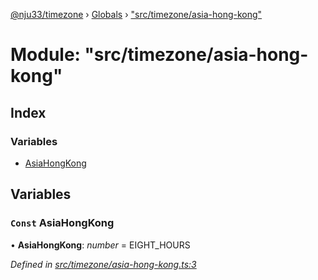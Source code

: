 [@nju33/timezone](../README.md) › [Globals](../globals.md) › ["src/timezone/asia-hong-kong"](_src_timezone_asia_hong_kong_.md)

# Module: "src/timezone/asia-hong-kong"

## Index

### Variables

* [AsiaHongKong](_src_timezone_asia_hong_kong_.md#const-asiahongkong)

## Variables

### `Const` AsiaHongKong

• **AsiaHongKong**: *number* = EIGHT_HOURS

*Defined in [src/timezone/asia-hong-kong.ts:3](https://github.com/nju33/timezone/blob/f7057aa/src/timezone/asia-hong-kong.ts#L3)*
